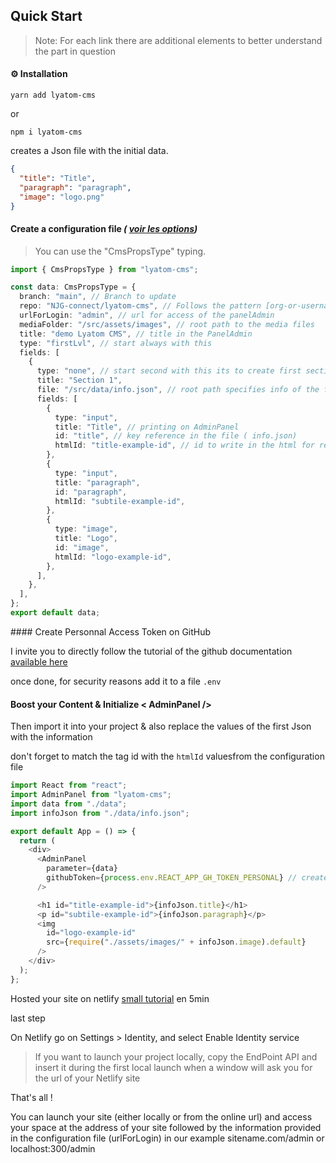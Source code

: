 ## Quick Start

> Note: For each link there are additional elements to better understand the part in question

<div id="installation"></div>

#### ⚙️ Installation

```
yarn add lyatom-cms
```

or

```
npm i lyatom-cms
```

creates a Json file with the initial data.

```json
{
  "title": "Title",
  "paragraph": "paragraph",
  "image": "logo.png"
}
```

<div id="configuration"></div>

#### Create a configuration file _( [voir les options](../configurationFile.md))_

> You can use the "CmsPropsType" typing.

```typescript
import { CmsPropsType } from "lyatom-cms";

const data: CmsPropsType = {
  branch: "main", // Branch to update
  repo: "NJG-connect/lyatom-cms", // Follows the pattern [org-or-username]/[repo-name]
  urlForLogin: "admin", // url for access of the panelAdmin
  mediaFolder: "/src/assets/images", // root path to the media files
  title: "demo Lyatom CMS", // title in the PanelAdmin
  type: "firstLvl", // start always with this
  fields: [
    {
      type: "none", // start second with this its to create first section on Panel
      title: "Section 1",
      file: "/src/data/info.json", // root path specifies info of the first section
      fields: [
        {
          type: "input",
          title: "Title", // printing on AdminPanel
          id: "title", // key reference in the file ( info.json)
          htmlId: "title-example-id", // id to write in the html for real time editing
        },
        {
          type: "input",
          title: "paragraph",
          id: "paragraph",
          htmlId: "subtile-example-id",
        },
        {
          type: "image",
          title: "Logo",
          id: "image",
          htmlId: "logo-example-id",
        },
      ],
    },
  ],
};
export default data;
```

<div id="pat"></div>
#### Create Personnal Access Token on GitHub

I invite you to directly follow the tutorial of the github documentation [available here](https://docs.github.com/en/authentication/keeping-your-account-and-data-secure/creating-a-personal-access-token)

once done, for security reasons add it to a file `.env`

<div id="initAdminPanel"></div>

#### Boost your Content & Initialize < AdminPanel />

Then import it into your project & also replace the values ​​of the first Json with the information

don't forget to match the tag id with the `htmlId` values ​​from the configuration file

```javascript
import React from "react";
import AdminPanel from "lyatom-cms";
import data from "./data";
import infoJson from "./data/info.json";

export default App = () => {
  return (
    <div>
      <AdminPanel
        parameter={data}
        githubToken={process.env.REACT_APP_GH_TOKEN_PERSONAL} // create a PAT on github and add it to the .env
      />

      <h1 id="title-example-id">{infoJson.title}</h1>
      <p id="subtile-example-id">{infoJson.paragraph}</p>
      <img
        id="logo-example-id"
        src={require("./assets/images/" + infoJson.image).default}
      />
    </div>
  );
};
```

Hosted your site on netlify [small tutorial](https://www.netlify.com/blog/2016/10/27/a-step-by-step-guide-deploying-a-static-site-or-single-page-app/) en 5min

last step

On Netlify go on Settings > Identity, and select Enable Identity service

> If you want to launch your project locally, copy the EndPoint API and insert it during the first local launch when a window will ask you for the url of your Netlify site

That's all !

You can launch your site (either locally or from the online url) and access your space at the address of your site followed by the information provided in the configuration file (urlForLogin) in our example sitename.com/admin or localhost:300/admin
